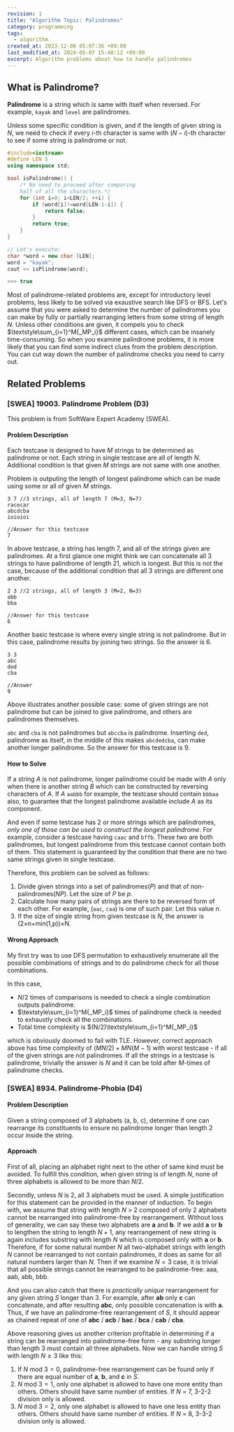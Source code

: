 ```yaml
---
revision: 1
title: "Algorithm Topic: Palindromes"
category: programming
tags:
  - algorithm
created_at: 2023-12-08 05:07:36 +09:00
last_modified_at: 2024-05-07 15:48:12 +09:00
excerpt: Algorithm problems about how to handle palindromes
---
```


## What is Palindrome?

**Palindrome** is a string which is same with itself when reversed.  For example, `kayak` and `level` are palindromes.

Unless some specific condition is given, and if the length of given string is $N$, we need to check if every $i$-th character is same with $(N-i)$-th character to see if some string is palindrome or not.

```cpp
#include<iostream>
#define LEN 5
using namespace std;

bool isPalindrome() {
    /* No need to proceed after comparing
    half of all the characters.*/
    for (int i=0; i<LEN/2; ++i) {
        if (word[i]!=word[LEN-1-i]) {
            return false;
        }
        return true;
    }
}

// Let's execute:
char *word = new char [LEN];
word = "kayak";
cout << isPlindrome(word);

>>> true
```

Most of palindrome-related problems are, except for introductory level problems, less likely to be solved via exaustive search like DFS or BFS.  Let's assume that you were asked to determine the number of palindromes you can make by fully or partially rearranging letters from some string of length $N$.  Unless other conditions are given, it compels you to check $\textstyle\sum_{i=1}^M{_MP_i}$ different cases, which can be insanely time-consuming.  So when you examine palindrome problems, it is more likely that you can find some indirect clues from the problem description.  You can cut way down the number of palindrome checks you need to carry out.

## Related Problems

### [SWEA] 19003. Palindrome Problem (D3)

This problem is from SoftWare Expert Academy (SWEA).

#### Problem Description

Each testcase is designed to have $M$ strings to be determined as palindrome or not.  Each string in single testcase are all of length $N$.  Additional condition is that given $M$ strings are not same with one another.

Problem is outputing the length of longest palindrome which can be made using some or all of given $M$ strings.

```
3 7 //3 strings, all of length 7 (M=3, N=7)
racecar
abcdcba
ioioioi

//Answer for this testcase
7
```

In above testcase, a string has length 7, and all of the strings given are palindromes.  At a first glance one might think we can concatenate all 3 strings to have palindrome of length 21, which is longest.  But this is not the case, because of the additional condition that all 3 strings are different one another.

```
2 3 //2 strings, all of length 3 (M=2, N=3)
abb
bba

//Answer for this testcase
6
```

Another basic testcase is where every single string is not palindrome.  But in this case, palindrome results by joining two strings.  So the answer is 6.


```
3 3
abc
ded
cba

//Answer
9
```

Above illustrates another possible case: some of given strings are not palindrome but can be joined to give palindrome, and others are palindromes themselves.

`abc` and `cba` is not palindromes but `abccba` is palindrome.  Inserting `ded`, palindrome as itself, in the middle of this makes `abcdedcba`, can make another longer palindrome.  So the answer for this testcase is 9.

#### How to Solve

If a string $A$ is not palindrome, longer palindrome could be made with $A$ only when there is another string $B$ which can be constructed by reversing characters of $A$.  If $A$ `aabbb` for example, the testcase should contain `bbbaa` also, to guarantee that the longest palindrome available include $A$ as its component.

And even if some testcase has 2 or more strings which are palindromes, *only one of those can be used to construct the longest palindrome*.  For example, consider a testcase having `caac` and `bffb`.  These two are both palindromes, but longest palindrome from this testcase cannot contain both of them.  This statement is guaranteed by the condition that there are no two same strings given in single testcase.

Therefore, this problem can be solved as follows:
1. Divide given strings into a set of palindromes($P$) and that of non-palindromes($NP$).  Let the size of $P$ be $p$.
2. Calculate how many pairs of strings are there to be reversed form of each other.  For example, (`aac`, `caa`) is one of such pair.  Let this value $n$.
3. If the size of single string from given testcase is $N$, the answer is (2×n+min(1,p))×N.

#### Wrong Approach

My first try was to use DFS permutation to exhaustively enumerate all the possible combinations of strings and to do palindrome check for all those combinations.

In this case,

- $N/2$ times of comparisons is needed to check a single combination outputs palindrome.
- $\textstyle\sum_{i=1}^M{_MP_i}$ times of palindrome check is needed to exhaustly check all the combinations.
- Total time complexity is $(N/2)\textstyle\sum_{i=1}^M{_MP_i}$

which is obviously doomed to fail with TLE.  However, correct approach above has time complexity of $(MN/2)+MN(M-1)$ with worst testcase - if all of the given strings are not palindromes.  If all the strings in a testcase is palindrome, trivially the answer is $N$ and it can be told after $M$-times of palindrome checks.

### [SWEA] 8934. Palindrome-Phobia (D4)

#### Problem Description

Given a string composed of 3 alphabets (a, b, c), determine if one can rearrange its constituents to ensure no palindrome longer than length 2 occur inside the string.

#### Approach

First of all, placing an alphabet right next to the other of same kind must be avoided.  To fulfill this condition, when given string is of length $N$, none of three alphabets is allowed to be more than $N/2$.

Secondly, unless $N$ is 2, all 3 alphabets must be used.  A simple justification for this statement can be provided in the manner of induction.  To begin with, we assume that string with length $N$ > 2 composed of only 2 alphabets cannot be rearranged into palindrome-free by rearrangement.  Without loss of generality, we can say these two alphabets are **a** and **b**.  If we add **a** or **b** to lengthen the string to length $N+1$, any rearrangement of new string is again includes substring with length $N$ which is composed only with **a** or **b**.  Therefore, if for some natural number $N$ all two-alphabet strings with length $N$ cannot be rearranged to not contain palindromes, it does as same for all natural numbers larger than $N$.  Then if we examine $N=3$ case, it is trivial that all possible strings cannot be rearranged to be palindrome-free: aaa, aab, abb, bbb.

And you can also catch that there is *practically unique* rearrangement for any given string $S$ longer than 3.  For example, after **ab** only **c** can concatenate, and after resulting **abc**, only possible concatenation is with **a**.  Thus, if we have an palindrome-free rearrangement of $S$, it should appear as chained repeat of one of **abc** / **acb** / **bac** / **bca** / **cab** / **cba**.

Above reasoning gives us another criterion profitable in determining if a string can be rearranged into palindrome-free form - any substring longer than length 3 must contain all three alphabets.  Now we can handle string $S$ with length $N\ge3$ like this:

1. If $N\text{ mod }3 = 0$, palindrome-free rearrangement can be found only if there are equal number of **a**, **b**, and **c** in $S$. 
2. $N\text{ mod }3 = 1$, only one alphabet is allowed to have one more entity than others.  Others should have same number of entities.  If $N$ = 7, 3-2-2 division only is allowed.
3. $N\text{ mod }3 = 2$, only one alphabet is allowed to have one less entity than others.  Others should have same number of entities.  If $N$ = 8, 3-3-2 division only is allowed.